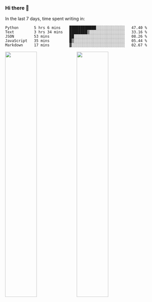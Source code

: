 ### Hi there 👋

In the last 7 days, time spent writing in:

<!--START_SECTION:waka-->
```text
Python       5 hrs 6 mins    ████████████░░░░░░░░░░░░░   47.40 % 
Text         3 hrs 34 mins   ████████▒░░░░░░░░░░░░░░░░   33.16 % 
JSON         53 mins         ██░░░░░░░░░░░░░░░░░░░░░░░   08.26 % 
JavaScript   35 mins         █▒░░░░░░░░░░░░░░░░░░░░░░░   05.44 % 
Markdown     17 mins         ▓░░░░░░░░░░░░░░░░░░░░░░░░   02.67 % 
```
<!--END_SECTION:waka-->

<img src="https://wakatime.com/share/@jimtje/5d0c92de-08f8-4a72-8f2f-6a9693d1e318.svg" width=45% height=45%> <img src="https://wakatime.com/share/@jimtje/501498ae-bda5-4da7-a89d-b40bcdd5556d.svg" width=45% height=45%>
